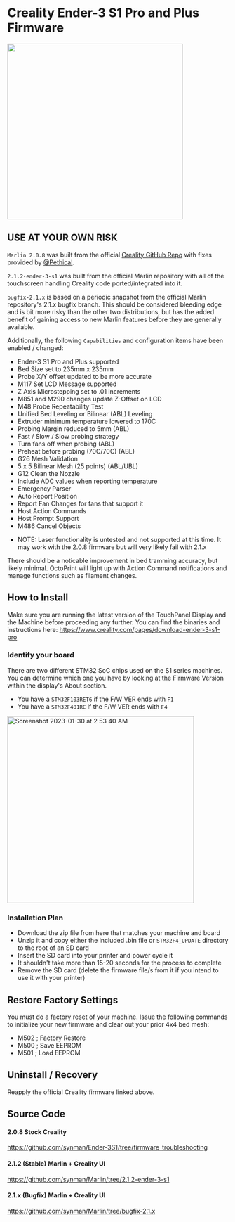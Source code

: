 # Creality Ender-3 S1 Pro and Plus Firmware

<img width=400px src="https://user-images.githubusercontent.com/1299716/215980417-d70e84ea-0a16-4c25-bdba-8985cca5c6c9.png"/>

## USE AT YOUR OWN RISK ##

`Marlin 2.0.8` was built from the official <a href="https://github.com/CrealityOfficial/Ender-3S1/tree/s1_pro">Creality GitHub Repo</a> with fixes provided by <a href="https://github.com/Pethical">@Pethical</a>. 

`2.1.2-ender-3-s1` was built from the official Marlin repository with all of the touchscreen handling Creality code ported/integrated into it.

`bugfix-2.1.x` is based on a periodic snapshot from the official Marlin repository's 2.1.x bugfix branch.  This should be considered bleeding edge and is bit more risky than the other two distributions, but has the added benefit of gaining access to new Marlin features before they are generally available.

Additionally, the following `Capabilities` and configuration items have been enabled / changed:

- Ender-3 S1 Pro and Plus supported
- Bed Size set to 235mm x 235mm
- Probe X/Y offset updated to be more accurate
- M117 Set LCD Message supported
- Z Axis Microstepping set to .01 increments
- M851 and M290 changes update Z-Offset on LCD
- M48 Probe Repeatability Test
- Unified Bed Leveling or Bilinear (ABL) Leveling
- Extruder minimum temperature lowered to 170C
- Probing Margin reduced to 5mm (ABL)
- Fast / Slow / Slow probing strategy
- Turn fans off when probing (ABL)
- Preheat before probing (70C/70C) (ABL)
- G26 Mesh Validation
- 5 x 5 Bilinear Mesh (25 points) (ABL/UBL)
- G12 Clean the Nozzle
- Include ADC values when reporting temperature
- Emergency Parser
- Auto Report Position
- Report Fan Changes for fans that support it
- Host Action Commands
- Host Prompt Support
- M486 Cancel Objects

* NOTE:  Laser functionality is untested and not supported at this time.  It may work with the 2.0.8 firmware but will very likely fail with 2.1.x

There should be a noticable improvement in bed tramming accuracy, but likely minimal.  OctoPrint will light up with Action Command notifications and manage functions such as filament changes.  

## How to Install
Make sure you are running the latest version of the TouchPanel Display and the Machine before proceeding any further.  You can find the binaries and instructions here:  https://www.creality.com/pages/download-ender-3-s1-pro

### Identify your board
There are two different STM32 SoC chips used on the S1 series machines.  You can determine which one you have by looking at the Firmware Version within the display's About section.

- You have a `STM32F103RET6` if the F/W VER ends with `F1`
- You have a `STM32F401RC` if the F/W VER ends with `F4`

<img width="425" alt="Screenshot 2023-01-30 at 2 53 40 AM" src="https://user-images.githubusercontent.com/1299716/215419703-a4404966-8fa1-478c-ab97-1250666bcc03.png">

### Installation Plan
- Download the zip file from here that matches your machine and board
- Unzip it and copy either the included .bin file or `STM32F4_UPDATE` directory to the root of an SD card
- Insert the SD card into your printer and power cycle it
- It shouldn't take more than 15-20 seconds for the process to complete
- Remove the SD card (delete the firmware file/s from it if you intend to use it with your printer)

## Restore Factory Settings
You must do a factory reset of your machine.  Issue the following commands to initialize your new firmware and clear out your prior 4x4 bed mesh:

- M502 ; Factory Restore
- M500 ; Save EEPROM
- M501 ; Load EEPROM

## Uninstall / Recovery
Reapply the official Creality firmware linked above.


## Source Code
#### 2.0.8 Stock Creality
https://github.com/synman/Ender-3S1/tree/firmware_troubleshooting
#### 2.1.2 (Stable) Marlin + Creality UI
https://github.com/synman/Marlin/tree/2.1.2-ender-3-s1
#### 2.1.x (Bugfix) Marlin + Creality UI
https://github.com/synman/Marlin/tree/bugfix-2.1.x
